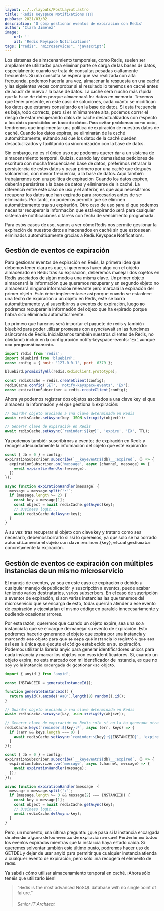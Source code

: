 ```yaml
---
layout: ../../layouts/PostLayout.astro
title: 'Redis Keyspace Notifications 👩🏻‍💻'
pubDate: 2021/03/02
description: 'O cómo gestionar eventos de expiración con Redis'
author: 'Clara Jiménez'
image:
    url: '' 
    alt: 'Redis Keyspace Notifications'
tags: ["redis", "microservices", "javascript"]
---
```

Los sistemas de almacenamiento temporales, como Redis, suelen ser ampliamente utilizados para eliminar parte de carga de las bases de datos, especialmente cuando se trata de consultas pesadas o altamente frecuentes. Si una consulta se espera que sea realizada con alta frecuencia, podemos hacerla una vez, almacenar la respuesta en una caché y las siguientes veces comprobar si el resultado lo tenemos en caché antes de acudir de nuevo a la base de datos. La caché será mucho más rápida que la base de datos porque almacenará los datos en memoria. Tenemos que tener presente, en este caso de soluciones, cada cuánto se modifican los datos que estamos consultando en la base de datos. Si esta frecuencia es baja, todo correcto, pero si es mínimamente alta, podemos correr el riesgo de estar recuperando datos de caché desactualizados con respecto a los datos persistidos en base de datos. Para evitar problemas como este, tendremos que implementar una política de expiración de nuestros datos de caché. Cuando los datos expiren, se eliminarán de la caché automáticamente, evitando así que los datos de la caché queden desactualizados y facilitando su sincronización con la base de datos.

Sin embargo, no es el único uso que podemos querer dar a un sistema de almacenamiento temporal. Quizás, cuando hay demasiadas peticiones de escritura con mucha frecuencia en base de datos, preferimos retrasar la persistencia de estos datos y pasar primero por una caché que después volcaremos, con menor frecuencia, a la base de datos. Aquí también trabajaremos con una política de expiración. Cuando los datos expiren, deberán persistirse a la base de datos y eliminarse de la caché. La diferencia entre este caso de uso y el anterior, es que aquí necesitamos recuperar los datos que han expirado para procesarlos antes de ser eliminados. Por tanto, no podemos permitir que se eliminen automáticamente tras su expiración. Otro caso de uso para el que podemos necesitar recuperar la información que está expirando será para cualquier sistema de notificaciones o tareas con fecha de vencimiento programada.

Para estos casos de uso, vamos a ver cómo Redis nos permite gestionar la expiración de nuestros datos almacenados en caché sin que estos sean eliminados automáticamente gracias a Redis Keyspace Notifications.

Gestión de eventos de expiración
---------------------------------

Para gestionar eventos de expiración en Redis, la primera idea que debemos tener clara es que, si queremos hacer algo con el objeto almacenado en Redis tras su expiración, deberemos manejar dos objetos en Redis asociados de algún modo a una misma clave. Un primer objeto almacenará la información que queramos recuperar y un segundo objeto no almacenará ninguna información relevante pero marcará la expiración del primer objeto. Esto debe implementarse así porque cuando se establece una fecha de expiración a un objeto en Redis, este se borra automáticamente y, al suscribirnos a eventos de expiración, luego no podremos recuperar la información del objeto que ha expirado porque habrá sido eliminado automáticamente.

Lo primero que haremos será importar el paquete de redis y también bluebird para poder utilizar promesas con async/await en las funciones asíncronas de Redis. Inicializamos también nuestros clientes de Redis, no olvidando incluir en la configuración notify-keyspace-events: 'Ex', aunque sea programáticamente.

```javascript
import redis from 'redis';
import bluebird from 'bluebird';
const config = { host: '127.0.0.1', port: 6379 };

bluebird.promisifyAll(redis.RedisClient.prototype);

const redisCache = redis.createClient(config);
redisCache.config('SET', 'notify-keyspace-events', 'Ex');
const expirationSubscriber = redis.createClient(config);
```

Ahora ya podemos registrar dos objetos asociados a una clave key, el que almacena la información y el que gestiona la expiración:

```javascript
// Guardar objeto asociado a una clave determinada en Redis
await redisCache.setAsync(key, JSON.stringify(object));

// Generar clave de expiración en Redis
await redisCache.setAsync(`reminder:${key}`, 'expire', 'EX', TTL);
```

Ya podemos también suscribirnos a eventos de expiración en Redis y recoger adecuadamente la información del objeto que esté expirando:

```javascript
const { db = 0 } = config;
expirationSubscriber.subscribe(`__keyevent@${db}__:expired`, () => {
  expirationSubscriber.on('message', async (channel, message) => {
    await expirationHandler(message);
  })
});

async function expirationHandler(message) {
  message = message.split(':');
  if (message.length >= 2) {
    const key = message[1];
    const object = await redisCache.getAsync(key);
    // Business logic...
    await redisCache.delAsync(key);
  }
}
```

A su vez, tras recuperar el objeto con clave key y tratarlo como sea necesario, debemos borrarlo si así lo queremos, ya que solo se ha borrado automáticamente el objeto con clave reminder:{key}, el cual gestionaba concretamente la expiración.

Gestión de eventos de expiración con múltiples instancias de un mismo microservicio
-----------------------------------------------------------------------------------

El manejo de eventos, ya sea en este caso de expiración o debido a cualquier manejo de publicación y suscripción a eventos, puede acabar teniendo varios destinatarios, varios subscribers. En el caso de suscripción a eventos de expiración, si son varias instancias las que tenemos del microservicio que se encarga de esto, todas querrán atender a ese evento de expiración y ejecutarían el mismo código en paralelo innecesariamente y pudiendo ocasionar errores.

Por esta razón, queremos que cuando un objeto expire, sea una sola instancia la que se encargue de manejar su evento de expiración. Esto podremos hacerlo generando el objeto que expira por una instancia y marcando ese objeto para que se sepa qué instancia lo registró y que sea así esa la única que ejecute el código establecido en su expiración. Podemos utilizar la librería anyid para generar identificadores únicos para cada instancia y marcar los objetos con esos identificadores. Si, cuando un objeto expira, no esta marcado con mi identificador de instancia, es que no soy yo la instancia encargada de gestionar ese objeto.

```javascript
import { anyid } from 'anyid';

const INSTANCEID = generateInstanceId();

function generateInstanceId() {
  return anyid().encode('Aa0').length(8).random().id();
}
```

```javascript
// Guardar objeto asociado a una clave determinada en Redis
await redisCache.setAsync(key, JSON.stringify(object));

// Generar clave de expiración en Redis solo si no la ha generado otra instancia previamente
redisCache.keys(`reminder:${key}:*`, async (err, keys) => {
  if (!err && keys.length === 0) {
    await redisCache.setAsync(`reminder:${key}:${INSTANCEID}`, 'expire', 'EX', TTL);
  }
});
```

```javascript
const { db = 0 } = config;
expirationSubscriber.subscribe(`__keyevent@${db}__:expired`, () => {
  expirationSubscriber.on('message', async (channel, message) => {
    await expirationHandler(message);
  });
});

async function expirationHandler(message) {
  message = message.split(':');
  if (message.length >= 3 && message[2] === INSTANCEID) {
    const key = message[1];
    const object = await redisCache.getAsync(key);
    // Business logic...
    await redisCache.delAsync(key);
  }
}
```

Pero, un momento, una última pregunta: ¿qué pasa si la instancia encargada de atender alguno de los eventos de expiración se cae? Perderíamos todos los eventos expirados mientras que la instancia haya estado caída. Si queremos solventar también este último punto, podremos hacer uso de GETDEL y dejar de usar anyid para permitir que cualquier instancia atienda a cualquier evento de expiración, pero solo una recogerá el elemento de redis.

Ya sabéis cómo utilizar almacenamiento temporal en caché. ¡Ahora sólo tenéis que utilizarlo bien!

> “Redis is the most advanced NoSQL database with no single point of failure.”
>
> ###### Senior IT Architect